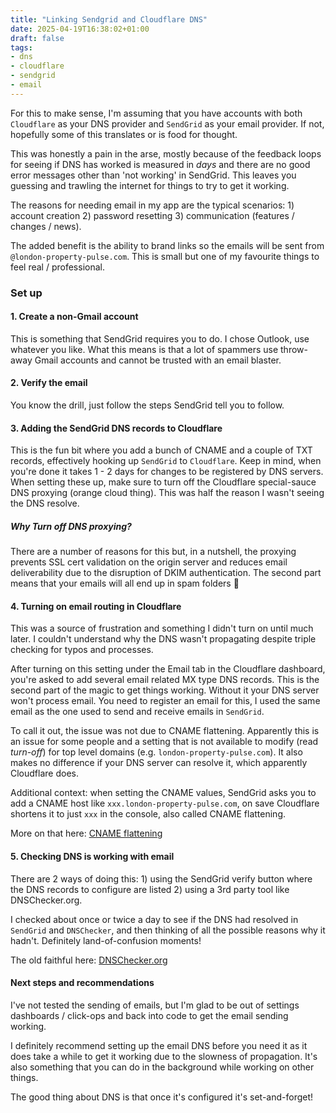 ```yaml
---
title: "Linking Sendgrid and Cloudflare DNS"
date: 2025-04-19T16:38:02+01:00
draft: false
tags:
- dns
- cloudflare
- sendgrid
- email
---
```

For this to make sense, I'm assuming that you have accounts with both `Cloudflare` as your DNS provider and `SendGrid` as your email provider. If not, hopefully some of this translates or is food for thought.

This was honestly a pain in the arse, mostly because of the feedback loops for seeing if DNS has worked is measured in _days_ and there are no good error messages other than 'not working' in SendGrid. This leaves you guessing and trawling the internet for things to try to get it working.  

The reasons for needing email in my app are the typical scenarios: 1) account creation 2) password resetting 3) communication (features / changes / news). 

The added benefit is the ability to brand links so the emails will be sent from `@london-property-pulse.com`. This is small but one of my favourite things to feel real / professional.

### Set up

#### 1. Create a non-Gmail account
This is something that SendGrid requires you to do. I chose Outlook, use whatever you like. What this means is that a lot of spammers use throw-away Gmail accounts and cannot be trusted with an email blaster. 

#### 2. Verify the email
You know the drill, just follow the steps SendGrid tell you to follow. 

#### 3. Adding the SendGrid DNS records to Cloudflare
This is the fun bit where you add a bunch of CNAME and a couple of TXT records, effectively hooking up `SendGrid` to `Cloudflare`. Keep in mind, when you're done it takes 1 - 2 days for changes to be registered by DNS servers.
When setting these up, make sure to turn off the Cloudflare special-sauce DNS proxying (orange cloud thing). This was half the reason I wasn't seeing the DNS resolve. 

##### Why Turn off DNS proxying? 
There are a number of reasons for this but, in a nutshell, the proxying prevents SSL cert validation on the origin server and reduces email deliverability due to the disruption of DKIM authentication. The second part means that your emails will all end up in spam folders 💩

#### 4. Turning on email routing in Cloudflare
This was a source of frustration and something I didn't turn on until much later. I couldn't understand why the DNS wasn't propagating despite triple checking for typos and processes. 

After turning on this setting under the Email tab in the Cloudflare dashboard, you're asked to add several email related MX type DNS records.  This is the second part of the magic to get things working. Without it your DNS server won't process email. You need to register an email for this, I used the same email as the one used to send and receive emails in `SendGrid`.   

To call it out, the issue was not due to CNAME flattening. Apparently this is an issue for some people and a setting that is not available to modify (read _turn-off_) for top level domains (e.g. `london-property-pulse.com`). It also makes no difference if your DNS server can resolve it, which apparently Cloudflare does. 

Additional context: when setting the CNAME values, SendGrid asks you to add a CNAME host like `xxx.london-property-pulse.com`, on save Cloudflare shortens it to just `xxx` in the console, also called CNAME flattening. 

More on that here: [CNAME flattening](https://developers.cloudflare.com/dns/cname-flattening/) 

#### 5. Checking DNS is working with email
There are 2 ways of doing this: 1) using the SendGrid verify button where the DNS records to configure are listed 2) using a 3rd party tool like DNSChecker.org.

I checked about once or twice a day to see if the DNS had resolved in `SendGrid` and `DNSChecker`, and then thinking of all the possible reasons why it hadn't. Definitely land-of-confusion moments! 

The old faithful here: [DNSChecker.org](https://dnschecker.org/)

#### Next steps and recommendations
I've not tested the sending of emails, but I'm glad to be out of settings dashboards / click-ops and back into code to get the email sending working.

I definitely recommend setting up the email DNS before you need it as it does take a while to get it working due to the slowness of propagation. It's also something that you can do in the background while working on other things. 

The good thing about DNS is that once it's configured it's set-and-forget!
